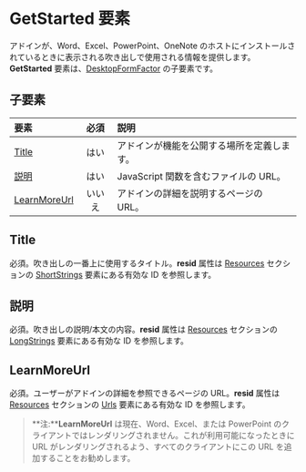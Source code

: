 # <a name="getstarted-element"></a>GetStarted 要素

アドインが、Word、Excel、PowerPoint、OneNote のホストにインストールされているときに表示される吹き出しで使用される情報を提供します。**GetStarted** 要素は、[DesktopFormFactor](./desktopformfactor.md) の子要素です。

## <a name="child-elements"></a>子要素

| 要素                       | 必須 | 説明                                        |
|:------------------------------|:--------:|:---------------------------------------------------|
| [Title](#title)               | はい      | アドインが機能を公開する場所を定義します。     |
| [説明](#description)   | はい      | JavaScript 関数を含むファイルの URL。|
| [LearnMoreUrl](#learnmoreurl) | いいえ       | アドインの詳細を説明するページの URL。   |


## <a name="title"></a>Title 
必須。吹き出しの一番上に使用するタイトル。**resid** 属性は [Resources](./resources.md) セクションの [ShortStrings](./resources.md#shortstrings) 要素にある有効な ID を参照します。

## <a name="description"></a>説明
必須。吹き出しの説明/本文の内容。**resid** 属性は [Resources](./resources.md) セクションの [LongStrings](./resources.md#longstrings) 要素にある有効な ID を参照します。

## <a name="learnmoreurl"></a>LearnMoreUrl
必須。ユーザーがアドインの詳細を参照できるページの URL。**resid** 属性は [Resources](./resources.md) セクションの [Urls](./resources.md#urls) 要素にある有効な ID を参照します。

> **注:****LearnMoreUrl** は現在、Word、Excel、または PowerPoint のクライアントではレンダリングされません。これが利用可能になったときに URL がレンダリングされるよう、すべてのクライアントにこの URL を追加することをお勧めします。 
